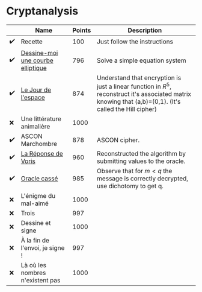 # Cryptanalysis

|  | Name | Points | Description |
|---|---|---|---|
| :heavy_check_mark: | Recette | 100 | Just follow the instructions |
| :heavy_check_mark: | [Dessine-moi une courbe elliptique](dessine-moi-une-courbe-elliptique/README.md) | 796 | Solve a simple equation system |
| :heavy_check_mark: | [Le Jour de l'espace](le-jour-de-l-espace.md) | 874 | Understand that encryption is just a linear function in $R^5$, reconstruct it's associated matrix knowing that (a,b)=(0,1). (It's called the Hill cipher) |
| :x: | Une littérature animalière | 1000 |  |
| :heavy_check_mark: | ASCON Marchombre | 878 | ASCON cipher. |
| :heavy_check_mark: | [La Réponse de Voris](le-message-de-voris.py) | 960 | Reconstructed the algorithm by submitting values to the oracle. |
| :heavy_check_mark: | [Oracle cassé](oracle-casse/README.md) | 985 | Observe that for $m < q$ the message is correctly decrypted, use dichotomy to get q. |
| :x: | L'énigme du mal-aimé | 1000 |  |
| :x: | Trois | 997 |  |
| :x: | Dessine et signe | 1000 |  |
| :x: | À la fin de l'envoi, je signe ! | 997 |  |
| :x: | Là où les nombres n'existent pas | 1000 |  |
